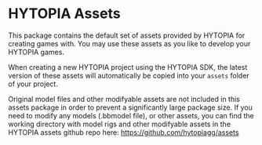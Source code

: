 # HYTOPIA Assets

This package contains the default set of assets provided by HYTOPIA for creating games with. You may use these assets as you like to develop your HYTOPIA games.

When creating a new HYTOPIA project using the HYTOPIA SDK, the latest version of these assets will automatically be copied into your `assets` folder of your project.

Original model files and other modifyable assets are not included in this assets package in order to prevent a significantly large package size. If you need to modify any models (.bbmodel file), or other assets, you can find the working directory with model rigs and other modifyable assets in the HYTOPIA assets github repo here: https://github.com/hytopiagg/assets